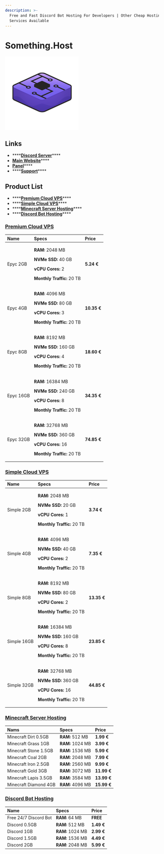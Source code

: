 ```yaml
---
description: >-
  Free and Fast Discord Bot Hosting For Developers | Other Cheap Hosting
  Services Available
---
```


# Something.Host

![](../../.gitbook/assets/somethinghostsmall.png)

## Links

* \*\*\*\*[**Discord Server**](http://discord.gg/hosting)\*\*\*\*
* [**Main Website**](https://something.host/)\*\*\*\*
* [**Panel**](https://cp.something.host/)\*\*\*\*
* \*\*\*\*[**Support**](https://support.something.host/en/)\*\*\*\*

## Product List

* \*\*\*\*[**Premium Cloud VPS**](somethinghost.md#premium-cloud-vps)\*\*\*\*
* \*\*\*\*[**Simple Cloud VPS**](somethinghost.md#simple-cloud-vps)\*\*\*\*
* \*\*\*\*[**Minecraft Server Hosting**](somethinghost.md#minecraft-server-hosting)\*\*\*\*
* \*\*\*\*[**Discord Bot Hosting**](somethinghost.md#discord-bot-hosting)\*\*\*\*

### [Premium Cloud VPS](https://cp.something.host/order/products/vps-premium)

<table>
  <thead>
    <tr>
      <th style="text-align:left">Name</th>
      <th style="text-align:left">Specs</th>
      <th style="text-align:left">Price</th>
    </tr>
  </thead>
  <tbody>
    <tr>
      <td style="text-align:left">Epyc 2GB</td>
      <td style="text-align:left">
        <p><b>RAM:</b> 2048 MB</p>
        <p><b>NVMe SSD:</b> 40 GB</p>
        <p><b>vCPU Cores:</b> 2</p>
        <p><b>Monthly Traffic:</b> 20 TB</p>
      </td>
      <td style="text-align:left"><b>5.24 &#x20AC;</b>
      </td>
    </tr>
    <tr>
      <td style="text-align:left">Epyc 4GB</td>
      <td style="text-align:left">
        <p><b>RAM:</b> 4096 MB</p>
        <p><b>NVMe SSD:</b> 80 GB</p>
        <p><b>vCPU Cores:</b> 3</p>
        <p><b>Monthly Traffic:</b> 20 TB</p>
      </td>
      <td style="text-align:left"><b>10.35 &#x20AC;</b>
      </td>
    </tr>
    <tr>
      <td style="text-align:left">Epyc 8GB</td>
      <td style="text-align:left">
        <p><b>RAM:</b> 8192 MB</p>
        <p><b>NVMe SSD:</b> 160 GB</p>
        <p><b>vCPU Cores:</b> 4</p>
        <p><b>Monthly Traffic:</b> 20 TB</p>
      </td>
      <td style="text-align:left"><b>18.60 &#x20AC;</b>
      </td>
    </tr>
    <tr>
      <td style="text-align:left">Epyc 16GB</td>
      <td style="text-align:left">
        <p><b>RAM:</b> 16384 MB</p>
        <p><b>NVMe SSD:</b> 240 GB</p>
        <p><b>vCPU Cores:</b> 8</p>
        <p><b>Monthly Traffic:</b> 20 TB</p>
      </td>
      <td style="text-align:left"><b>34.35 &#x20AC;</b>
      </td>
    </tr>
    <tr>
      <td style="text-align:left">Epyc 32GB</td>
      <td style="text-align:left">
        <p><b>RAM:</b> 32768 MB</p>
        <p><b>NVMe SSD:</b> 360 GB</p>
        <p><b>vCPU Cores:</b> 16</p>
        <p><b>Monthly Traffic:</b> 20 TB</p>
      </td>
      <td style="text-align:left"><b>74.85 &#x20AC;</b>
      </td>
    </tr>
  </tbody>
</table>

### [Simple Cloud VPS](https://cp.something.host/order/products/vps-simple)

<table>
  <thead>
    <tr>
      <th style="text-align:left">Name</th>
      <th style="text-align:left">Specs</th>
      <th style="text-align:left">Price</th>
    </tr>
  </thead>
  <tbody>
    <tr>
      <td style="text-align:left">Simple 2GB</td>
      <td style="text-align:left">
        <p><b>RAM:</b> 2048 MB</p>
        <p><b>NVMe SSD:</b> 20 GB</p>
        <p><b>vCPU Cores:</b> 1</p>
        <p><b>Monthly Traffic:</b> 20 TB</p>
      </td>
      <td style="text-align:left"><b>3.74 &#x20AC;</b>
      </td>
    </tr>
    <tr>
      <td style="text-align:left">Simple 4GB</td>
      <td style="text-align:left">
        <p><b>RAM:</b> 4096 MB</p>
        <p><b>NVMe SSD:</b> 40 GB</p>
        <p><b>vCPU Cores:</b> 2</p>
        <p><b>Monthly Traffic:</b> 20 TB</p>
      </td>
      <td style="text-align:left"><b>7.35 &#x20AC;</b>
      </td>
    </tr>
    <tr>
      <td style="text-align:left">Simple 8GB</td>
      <td style="text-align:left">
        <p><b>RAM:</b> 8192 MB</p>
        <p><b>NVMe SSD:</b> 80 GB</p>
        <p><b>vCPU Cores:</b> 2</p>
        <p><b>Monthly Traffic:</b> 20 TB</p>
      </td>
      <td style="text-align:left"><b>13.35 &#x20AC;</b>
      </td>
    </tr>
    <tr>
      <td style="text-align:left">Simple 16GB</td>
      <td style="text-align:left">
        <p><b>RAM:</b> 16384 MB</p>
        <p><b>NVMe SSD:</b> 160 GB</p>
        <p><b>vCPU Cores:</b> 8</p>
        <p><b>Monthly Traffic:</b> 20 TB</p>
      </td>
      <td style="text-align:left"><b>23.85 &#x20AC;</b>
      </td>
    </tr>
    <tr>
      <td style="text-align:left">Simple 32GB</td>
      <td style="text-align:left">
        <p><b>RAM:</b> 32768 MB</p>
        <p><b>NVMe SSD:</b> 360 GB</p>
        <p><b>vCPU Cores:</b> 16</p>
        <p><b>Monthly Traffic:</b> 20 TB</p>
      </td>
      <td style="text-align:left"><b>44.85 &#x20AC;</b>
      </td>
    </tr>
  </tbody>
</table>

### [Minecraft Server Hosting](https://cp.something.host/order/products/minecraft)

| Nams | Specs | Price |
| :--- | :--- | :--- |
| Minecraft Dirt 0.5GB | **RAM:** 512 MB | **1.99 €** |
| Minecraft Grass 1GB | **RAM:** 1024 MB | **3.99 €** |
| Minecraft Stone 1.5GB | **RAM:** 1536 MB | **5.99 €** |
| Minecraft Coal 2GB | **RAM:** 2048 MB | **7.99 €** |
| Minecraft Iron 2.5GB | **RAM:** 2560 MB | **9.99 €** |
| Minecraft Gold 3GB | **RAM:** 3072 MB | **11.99 €** |
| Minecraft Lapis 3.5GB | **RAM:** 3584 MB | **13.99 €** |
| Minecraft Diamond 4GB | **RAM:** 4096 MB | **15.99 €** |

### [Discord Bot Hosting](https://cp.something.host/order/products/discord)

| Name | Specs | Price |
| :--- | :--- | :--- |
| Free 24/7 Discord Bot | **RAM:** 64 MB | **FREE** |
| Discord 0.5GB | **RAM:** 512 MB | **1.49 €** |
| Discord 1GB | **RAM:** 1024 MB | **2.99 €** |
| Discord 1.5GB | **RAM:** 1536 MB | **4.49 €** |
| Discord 2GB | **RAM:** 2048 MB | **5.99 €** |

